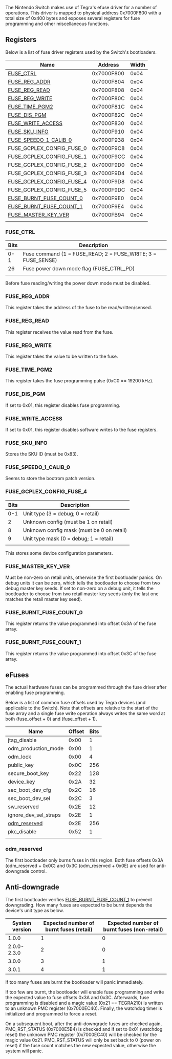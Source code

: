 The Nintendo Switch makes use of Tegra's efuse driver for a number of
operations. This driver is mapped to physical address 0x7000F800 with a
total size of 0x400 bytes and exposes several registers for fuse
programming and other miscellaneous functions.

## Registers

Below is a list of fuse driver registers used by the Switch's
bootloaders.

| Name                                                                   | Address    | Width |
| ---------------------------------------------------------------------- | ---------- | ----- |
| [FUSE\_CTRL](#FUSE_CTRL "wikilink")                                    | 0x7000F800 | 0x04  |
| [FUSE\_REG\_ADDR](#FUSE_REG_ADDR "wikilink")                           | 0x7000F804 | 0x04  |
| [FUSE\_REG\_READ](#FUSE_REG_READ "wikilink")                           | 0x7000F808 | 0x04  |
| [FUSE\_REG\_WRITE](#FUSE_REG_WRITE "wikilink")                         | 0x7000F80C | 0x04  |
| [FUSE\_TIME\_PGM2](#FUSE_TIME_PGM2 "wikilink")                         | 0x7000F81C | 0x04  |
| [FUSE\_DIS\_PGM](#FUSE_DIS_PGM "wikilink")                             | 0x7000F82C | 0x04  |
| [FUSE\_WRITE\_ACCESS](#FUSE_WRITE_ACCESS "wikilink")                   | 0x7000F830 | 0x04  |
| [FUSE\_SKU\_INFO](#FUSE_SKU_INFO "wikilink")                           | 0x7000F910 | 0x04  |
| [FUSE\_SPEEDO\_1\_CALIB\_0](#FUSE_SPEEDO_1_CALIB_0 "wikilink")         | 0x7000F938 | 0x04  |
| FUSE\_GCPLEX\_CONFIG\_FUSE\_0                                          | 0x7000F9C8 | 0x04  |
| FUSE\_GCPLEX\_CONFIG\_FUSE\_1                                          | 0x7000F9CC | 0x04  |
| FUSE\_GCPLEX\_CONFIG\_FUSE\_2                                          | 0x7000F9D0 | 0x04  |
| FUSE\_GCPLEX\_CONFIG\_FUSE\_3                                          | 0x7000F9D4 | 0x04  |
| [FUSE\_GCPLEX\_CONFIG\_FUSE\_4](#FUSE_GCPLEX_CONFIG_FUSE_4 "wikilink") | 0x7000F9D8 | 0x04  |
| FUSE\_GCPLEX\_CONFIG\_FUSE\_5                                          | 0x7000F9DC | 0x04  |
| [FUSE\_BURNT\_FUSE\_COUNT\_0](#FUSE_BURNT_FUSE_COUNT_0 "wikilink")     | 0x7000F9E0 | 0x04  |
| [FUSE\_BURNT\_FUSE\_COUNT\_1](#FUSE_BURNT_FUSE_COUNT_1 "wikilink")     | 0x7000F9E4 | 0x04  |
| [FUSE\_MASTER\_KEY\_VER](#FUSE_MASTER_KEY_VER "wikilink")              | 0x7000FB94 | 0x04  |
|                                                                        |            |       |

### FUSE\_CTRL

| Bits | Description                                                     |
| ---- | --------------------------------------------------------------- |
| 0-1  | Fuse command (1 = FUSE\_READ; 2 = FUSE\_WRITE; 3 = FUSE\_SENSE) |
| 26   | Fuse power down mode flag (FUSE\_CTRL\_PD)                      |
|      |                                                                 |

Before fuse reading/writing the power down mode must be disabled.

### FUSE\_REG\_ADDR

This register takes the address of the fuse to be read/written/sensed.

### FUSE\_REG\_READ

This register receives the value read from the fuse.

### FUSE\_REG\_WRITE

This register takes the value to be written to the fuse.

### FUSE\_TIME\_PGM2

This register takes the fuse programming pulse (0xC0 == 19200 kHz).

### FUSE\_DIS\_PGM

If set to 0x01, this register disables fuse programming.

### FUSE\_WRITE\_ACCESS

If set to 0x01, this register disables software writes to the fuse
registers.

### FUSE\_SKU\_INFO

Stores the SKU ID (must be 0x83).

### FUSE\_SPEEDO\_1\_CALIB\_0

Seems to store the bootrom patch version.

### FUSE\_GCPLEX\_CONFIG\_FUSE\_4

| Bits | Description                               |
| ---- | ----------------------------------------- |
| 0-1  | Unit type (3 = debug; 0 = retail)         |
| 2    | Unknown config (must be 1 on retail)      |
| 8    | Unknown config mask (must be 0 on retail) |
| 9    | Unit type mask (0 = debug; 1 = retail)    |
|      |                                           |

This stores some device configuration parameters.

### FUSE\_MASTER\_KEY\_VER

Must be non-zero on retail units, otherwise the first bootloader panics.
On debug units it can be zero, which tells the bootloader to choose from
two debug master key seeds. If set to non-zero on a debug unit, it tells
the bootloader to choose from two retail master key seeds (only the last
one matches the retail master key seed).

### FUSE\_BURNT\_FUSE\_COUNT\_0

This register returns the value programmed into offset 0x3A of the fuse
array.

### FUSE\_BURNT\_FUSE\_COUNT\_1

This register returns the value programmed into offset 0x3C of the fuse
array.

## eFuses

The actual hardware fuses can be programmed through the fuse driver
after enabling fuse programming.

Below is a list of common fuse offsets used by Tegra devices (and
applicable to the Switch). Note that offsets are relative to the start
of the fuse array and a single fuse write operation always writes the
same word at both (fuse\_offset + 0) and (fuse\_offset + 1).

| Name                                      | Offset | Bits |
| ----------------------------------------- | ------ | ---- |
| jtag\_disable                             | 0x00   | 1    |
| odm\_production\_mode                     | 0x00   | 1    |
| odm\_lock                                 | 0x00   | 4    |
| public\_key                               | 0x0C   | 256  |
| secure\_boot\_key                         | 0x22   | 128  |
| device\_key                               | 0x2A   | 32   |
| sec\_boot\_dev\_cfg                       | 0x2C   | 16   |
| sec\_boot\_dev\_sel                       | 0x2C   | 3    |
| sw\_reserved                              | 0x2E   | 12   |
| ignore\_dev\_sel\_straps                  | 0x2E   | 1    |
| [odm\_reserved](#odm_reserved "wikilink") | 0x2E   | 256  |
| pkc\_disable                              | 0x52   | 1    |
|                                           |        |      |

### odm\_reserved

The first bootloader only burns fuses in this region. Both fuse offsets
0x3A (odm\_reserved + 0x0C) and 0x3C (odm\_reserved + 0x0E) are used for
anti-downgrade control.

## Anti-downgrade

The first bootloader verifies
[FUSE\_BURNT\_FUSE\_COUNT\_1](#FUSE_BURNT_FUSE_COUNT_1 "wikilink") to
prevent downgrading. How many fuses are expected to be burnt depends the
device's unit type as
below.

| System version | Expected number of burnt fuses (retail) | Expected number of burnt fuses (non-retail) |
| -------------- | --------------------------------------- | ------------------------------------------- |
| 1.0.0          | 1                                       | 0                                           |
| 2.0.0-2.3.0    | 2                                       | 0                                           |
| 3.0.0          | 3                                       | 1                                           |
| 3.0.1          | 4                                       | 1                                           |

If too many fuses are burnt the bootloader will panic immediately.

If too few are burnt, the bootloader will enable fuse programming and
write the expected value to fuse offsets 0x3A and 0x3C. Afterwards, fuse
programming is disabled and a magic value (0x21 == TEGRA210) is written
to an unknown PMC register (0x7000EC40). Finally, the watchdog timer is
initialized and programmed to force a reset.

On a subsequent boot, after the anti-downgrade fuses are checked again,
PMC\_RST\_STATUS (0x7000E5B4) is checked and if set to 0x01 (watchdog
reset) the unknown PMC register (0x7000EC40) will be checked for the
magic value 0x21. PMC\_RST\_STATUS will only be set back to 0 (power on
reset) if the fuse count matches the new expected value, otherwise the
system will panic.
